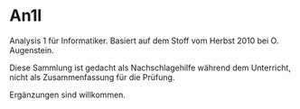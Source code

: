 An1I
====

Analysis 1 für Informatiker. Basiert auf dem Stoff vom Herbst 2010 bei O.
Augenstein.

Diese Sammlung ist gedacht als Nachschlagehilfe während dem Unterricht, nicht
als Zusammenfassung für die Prüfung.

Ergänzungen sind willkommen.
